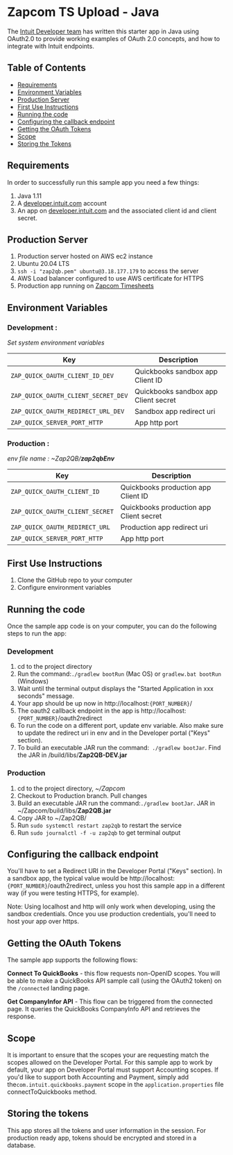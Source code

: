 # Zapcom TS Upload - Java

The [Intuit Developer team](https://developer.intuit.com) has written this starter app in Java using OAuth2.0 to provide working examples of OAuth 2.0 concepts, and how to integrate with Intuit endpoints. 

## Table of Contents

* [Requirements](#requirements)
* [Environment Variables](#environment-variables)
* [Production Server](#production-server)
* [First Use Instructions](#first-use-instructions)
* [Running the code](#running-the-code)
* [Configuring the callback endpoint](#configuring-the-callback-endpoint)
* [Getting the OAuth Tokens](#getting-the-oauth-tokens)
* [Scope](#scope)
* [Storing the Tokens](#storing-the-tokens)


## Requirements

In order to successfully run this sample app you need a few things:

1. Java 1.11
2. A [developer.intuit.com](http://developer.intuit.com) account
3. An app on [developer.intuit.com](http://developer.intuit.com) and the associated client id and client secret.

## Production Server

1. Production server hosted on AWS ec2 instance
3. Ubuntu 20.04 LTS
4. `ssh -i "zap2qb.pem" ubuntu@3.18.177.179` to access the server
5. AWS Load balancer configured to use AWS certificate for HTTPS
6. Production app running on [Zapcom Timesheets](https://timesheet.zapcg.com/)

## Environment Variables

### Development :

*Set system environment variables*

| Key | Description |
|---|---|
``` ZAP_QUICK_OAUTH_CLIENT_ID_DEV ```| Quickbooks sandbox app Client ID
``` ZAP_QUICK_OAUTH_CLIENT_SECRET_DEV ```| Quickbooks sandbox app Client secret
``` ZAP_QUICK_OAUTH_REDIRECT_URL_DEV ```| Sandbox app redirect uri
``` ZAP_QUICK_SERVER_PORT_HTTP ```| App http port

### Production :

*env file name : ~Zap2QB/__zap2qbEnv__*

| Key | Description |
|---|---|
``` ZAP_QUICK_OAUTH_CLIENT_ID ```| Quickbooks production app Client ID
``` ZAP_QUICK_OAUTH_CLIENT_SECRET ```| Quickbooks production app Client secret
``` ZAP_QUICK_OAUTH_REDIRECT_URL ```| Production app redirect uri
``` ZAP_QUICK_SERVER_PORT_HTTP ```| App http port

## First Use Instructions

1. Clone the GitHub repo to your computer
2. Configure environment variables

## Running the code

Once the sample app code is on your computer, you can do the following steps to run the app:

### Development

1. cd to the project directory</li>
2. Run the command:`./gradlew bootRun` (Mac OS) or `gradlew.bat bootRun` (Windows)</li>
3. Wait until the terminal output displays the "Started Application in xxx seconds" message.
4. Your app should be up now in http://localhost:`{PORT_NUMBER}`/ 
5. The oauth2 callback endpoint in the app is http://localhost:`{PORT_NUMBER}`/oauth2redirect
6. To run the code on a different port, update env variable. Also make sure to update the redirect uri in env and in the Developer portal ("Keys" section).
7. To build an executable JAR run the command:` ./gradlew bootJar`. Find the JAR in /build/libs/__Zap2QB-DEV.jar__

### Production 

1. cd to the project directory, *~/Zapcom*</li>
2. Checkout to Production branch. Pull changes</li>
3. Build an executable JAR run the command:`./gradlew bootJar`. JAR in ~/Zapcom/build/libs/__Zap2QB.jar__
4. Copy JAR to ~/Zap2QB/
5. Run `sudo systemctl restart zap2qb` to restart the service
6. Run `sudo journalctl -f -u zap2qb` to get terminal output 

## Configuring the callback endpoint
You'll have to set a Redirect URI in the Developer Portal ("Keys" section). In a sandbox app, the typical value would be http://localhost:`{PORT_NUMBER}`/oauth2redirect, unless you host this sample app in a different way (if you were testing HTTPS, for example).

Note: Using localhost and http will only work when developing, using the sandbox credentials. Once you use production credentials, you'll need to host your app over https.

## Getting the OAuth Tokens

The sample app supports the following flows:

**Connect To QuickBooks** - this flow requests non-OpenID scopes.  You will be able to make a QuickBooks API sample call (using the OAuth2 token) on the `/connected` landing page. 

**Get CompanyInfor API** - This flow can be triggered from the connected page. It queries the QuickBooks CompanyInfo API and retrieves the response.

## Scope

It is important to ensure that the scopes your are requesting match the scopes allowed on the Developer Portal.  For this sample app to work by default, your app on Developer Portal must support Accounting scopes.  If you'd like to support both Accounting and Payment, simply add the`com.intuit.quickbooks.payment` scope in the `application.properties` file connectToQuickbooks method.

## Storing the tokens
This app stores all the tokens and user information in the session. For production ready app, tokens should be encrypted and stored in a database.
